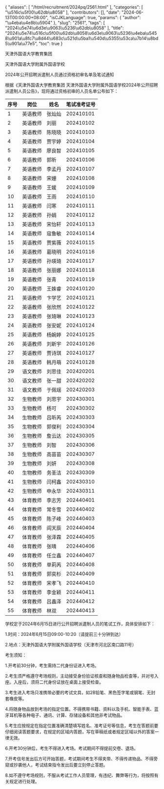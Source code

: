 {
    "aliases": [
        "/html/recruitment/2024pq/2561.html"
    ],
    "categories": [
        "\u516c\u5f00\u62db\u8058"
    ],
    "contributors": [],
    "date": "2024-06-13T00:00:00+08:00",
    "isCJKLanguage": true,
    "params": {
        "author": "\u4eba\u4e8b\u5904"
    },
    "slug": "2561",
    "tags": [
        "2024\u5e74\u6d3e\u9063\u5236\u62db\u8058"
    ],
    "title": "2024\u5e74\u516c\u5f00\u62db\u8058\u6d3e\u9063\u5236\u4eba\u5458\u901a\u8fc7\u8d44\u683c\u521d\u5ba1\u540d\u5355\u53ca\u7b14\u8bd5\u901a\u77e5",
    "toc": true
}

天津外国语大学教育集团




天津外国语大学附属外国语学校




2024年公开招聘派遣制人员通过资格初审名单及笔试通知









根据《天津外国语大学教育集团 天津外国语大学附属外国语学校2024年公开招聘派遣制人员公告》，现将通过资格初审的人员名单公布如下：






| 序号 | 岗位 | 姓名 | 笔试准考证号 |
| --- | --- | --- | --- |
| 1 | 英语教师 | 张灿灿 | 202410101 |
| 2 | 英语教师 | 刘丽 | 202410102 |
| 3 | 英语教师 | 陈晓晓 | 202410103 |
| 4 | 英语教师 | 贾宇婷 | 202410104 |
| 5 | 英语教师 | 廖良智 | 202410105 |
| 6 | 英语教师 | 郭昕 | 202410106 |
| 7 | 英语教师 | 李孟丹 | 202410107 |
| 8 | 英语教师 | 宋姗 | 202410108 |
| 9 | 英语教师 | 王媛 | 202410109 |
| 10 | 英语教师 | 王雨 | 202410110 |
| 11 | 英语教师 | 闫寒 | 202410111 |
| 12 | 英语教师 | 孙娟 | 202410112 |
| 13 | 英语教师 | 宋怡轩 | 202410113 |
| 14 | 英语教师 | 寇鲁敏 | 202410114 |
| 15 | 英语教师 | 贾紫薇 | 202410115 |
| 16 | 英语教师 | 葛晓明 | 202410116 |
| 17 | 英语教师 | 孙瑛琦 | 202410117 |
| 18 | 英语教师 | 张丽娜 | 202410118 |
| 19 | 英语教师 | 张青 | 202410119 |
| 20 | 英语教师 | 王姝睿 | 202410120 |
| 21 | 英语教师 | 卞学艺 | 202410121 |
| 22 | 英语教师 | 张欣然 | 202410122 |
| 23 | 英语教师 | 张琦琳 | 202410123 |
| 24 | 英语教师 | 张安妮 | 202410124 |
| 25 | 英语教师 | 杨婉婷 | 202410125 |
| 26 | 英语教师 | 刘新宇 | 202410126 |
| 27 | 英语教师 | 贾诗琪 | 202410127 |
| 28 | 英语教师 | 韩月萌 | 202410128 |
| 29 | 语文教师 | 刘思佳 | 202420201 |
| 30 | 语文教师 | 张一甜 | 202420202 |
| 31 | 语文教师 | 于佩瑶 | 202420203 |
| 32 | 生物教师 | 刘思宇 | 202430301 |
| 33 | 生物教师 | 杨可 | 202430302 |
| 34 | 生物教师 | 吕昕芮 | 202430303 |
| 35 | 生物教师 | 郭俊利 | 202430304 |
| 36 | 生物教师 | 詹云达 | 202430305 |
| 37 | 生物教师 | 刘智 | 202430306 |
| 38 | 生物教师 | 高苗苗 | 202430307 |
| 39 | 生物教师 | 刘妍 | 202430308 |
| 40 | 生物教师 | 务圣洁 | 202430309 |
| 41 | 生物教师 | 闫柯鑫 | 202430310 |
| 42 | 生物教师 | 申永华 | 202430311 |
| 43 | 体育教师 | 李志芳 | 202440401 |
| 44 | 体育教师 | 常冬雪 | 202440402 |
| 45 | 体育教师 | 陈子峰 | 202440403 |
| 46 | 体育教师 | 阎天辰 | 202440404 |
| 47 | 体育教师 | 张泽霖 | 202440405 |
| 48 | 体育教师 | 张晴 | 202440406 |
| 49 | 体育教师 | 任立鑫 | 202440407 |
| 50 | 体育教师 | 单莉芮 | 202440408 |
| 51 | 体育教师 | 郭奕杉 | 202440409 |
| 52 | 体育教师 | 宋孝飞 | 202440410 |
| 53 | 体育教师 | 李金颖 | 202440411 |
| 54 | 体育教师 | 吕鑫泽 | 202440412 |
| 55 | 体育教师 | 林双 | 202440413 |




学校定于2024年6月15日进行公开招聘派遣制人员的笔试工作，具体安排如下：




1.时间：2024年6月15日09:00-10:20（请提前三十分钟到达）




2.地点：天津外国语大学附属外国语学校（天津市河北区南口路11号）




考生须知：




1.开考前30分钟，考生需持二代身份证进入考场。 




2.考生须严格遵守考场规则，主动接受身份验证核查和随身物品检查等，并对号入座。入座后，须将二代身份证放在桌面上接受检查。 




3.考生进入考场只准携带必要的考试文具，如2B铅笔、黑色签字笔或钢笔、无封套橡皮等。




4.将随身物品放到考场的指定位置。不得携带书籍、资料以及手机、智能手表、蓝牙耳机等各种电子、通讯、计算、存储设备和其他非考试物品。




5.考生应按规定在指定位置准确清楚填写姓名、准考证号等信息，考生在答题前要仔细阅读答题要求，在规定的区域内答题，写在草稿纸或者规定区域以外的答案一律无效。




 6.开考30分钟后，考生不得进入考场。考试期间不得提前交卷、退场。




7.开考信号发出后方可开始答题，考试期间考生不得夹带、不得传递物品、不得旁窥或抄袭他人，考试结束指令发出后要立刻停止答题。




8.如不遵守考场规则，不服从考试工作人员管理，有违纪、舞弊等行为，将按照有关规定进行处理。



  

